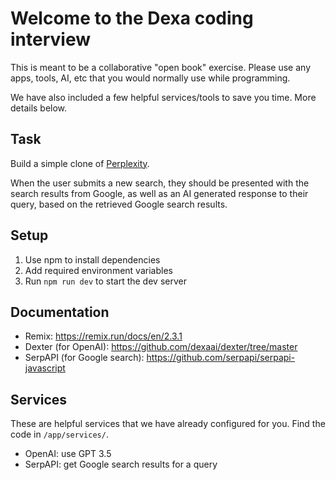 # Welcome to the Dexa coding interview

This is meant to be a collaborative "open book" exercise. Please use any apps, 
tools, AI, etc that you would normally use while programming.

We have also included a few helpful services/tools to save you time. More 
details below.

## Task

Build a simple clone of [Perplexity](https://www.perplexity.ai/).

When the user submits a new search, they should be presented with the search 
results from Google, as well as an AI generated response to their query, based 
on the retrieved Google search results.

## Setup

1. Use npm to install dependencies
2. Add required environment variables
3. Run `npm run dev` to start the dev server

## Documentation

- Remix: https://remix.run/docs/en/2.3.1
- Dexter (for OpenAI): https://github.com/dexaai/dexter/tree/master
- SerpAPI (for Google search): https://github.com/serpapi/serpapi-javascript

## Services

These are helpful services that we have already configured for you. Find the 
code in `/app/services/`.

- OpenAI: use GPT 3.5
- SerpAPI: get Google search results for a query
